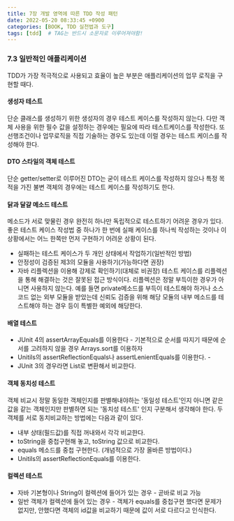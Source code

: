 ```yaml
---
title: 7장 개발 영역에 따른 TDD 작성 패턴
date: 2022-05-20 08:33:45 +0900
categories: [BOOK, TDD 실천법과 도구]
tags: [tdd]  # TAG는 반드시 소문자로 이루어져야함!
---
```


### 7.3 일반적인 애플리케이션
TDD가 가장 적극적으로 사용되고 효율이 높은 부분은 애플리케이션의 업무 로직을 구현할 때다.
#### 생성자 테스트
단순 클래스를 생성하기 위한 생성자의 경우 테스트 케이스를 작성하지 않는다. 다만 객체 사용을 위한 필수 값을 설정하는 경우에는 필요에 따라 테스트케이스를 작성한다.
또 선행조건이나 업무로직을 직접 기술하는 경우도 있는데 이럴 경우는 테스트 케이스를 작성해야 한다.
#### DTO 스타일의 객체 테스트
단순 getter/setter로 이루어진 DTO는 굳이 테스트 케이스를 작성하지 않으나 특정 목적을 가진 불변 객체의 경우에는 테스트 케이스를 작성하기도 한다.
#### 닭과 달걀 메소드 테스트
메소드가 서로 맞물린 경우 완전히 하나만 독립적으로 테스트하기 어려운 경우가 있다. 좋은 테스트 케이스 작성법 중 하나가 한 번에 실패 케이스를 하나씩 작성하는 것이나
이 상황에서는 어느 한쪽만 먼저 구현하기 어려운 상황이 된다.
* 실패하는 테스트 케이스가 두 개인 상태에서 작업하기(일반적인 방법)
* 안정성이 검증된 제3의 모듈을 사용하기(가능하다면 권장)
* 자바 리플렉션을 이용해 강제로 확인하기(대체로 비권장)
  테스트 케이스를 리플렉션을 통해 해결하는 것은 잘못된 접근 방식이다. 리플렉션은 정말 부득이한 경우가 아니면 사용하지 않는다.
  예를 들면 private메소드를 부득이 테스트해야 하거나 소스코드 없는 외부 모듈을 받았는데 신뢰도 검증을 위해 해당 모듈의 내부 메소드를 테스트해야 하는 경우 등이 특별한 예외에 해당한다.
#### 배열 테스트
* JUnit 4의 assertArrayEquals를 이용한다 - 기본적으로 순서를 따지기 때문에 순서를 고려하지 않을 경우 Arrays.sort를 이용하자
* Unitils의 assertReflectionEquals나 assertLenientEquals를 이용한다. -
* JUnit 3의 경우라면 List로 변환해서 비교한다.
#### 객체 동치성 테스트
객체 비교시 정말 동일한 객체인지를 판별해내야하는 '동일성 테스트'인지 아니면 같은 값을 같는 객체인지만 판별하면 되는 '동치성 테스트' 인지 구분해서 생각해야 한다.
두 객체를 서로 동치비교하는 방법에는 다음과 같이 있다.
* 내부 상태(필드값)를 직접 꺼내와서 각각 비교한다.
* toString을 중첩구현해 놓고, toString 값으로 비교한다.
* equals 메소드를 중첩 구현한다. (개념적으로 가장 올바른 방법이다.)
* Unitils의 assertReflectionEquals를 이용한다.
#### 컬렉션 테스트
* 자바 기본형이나 String이 컬렉션에 들어가 있는 경우 - 곧바로 비교 가능
* 일반 객체가 컬렉션에 들어 있는 경우 - 객체가 equals를 중첩구현 했다면 문제가 없지만, 안했다면 객체의 id값을 비교하기 때문에 값이 서로 다르다고 인식한다.
